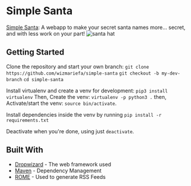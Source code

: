 # Simple Santa

[Simple Santa](http://www.simple-santa.com): A webapp to make your secret santa names more... secret, and with less work on your part!
![santa hat](https://raw.githubusercontent.com/wizmariefa/simple-santa/master/images/santahat_no_dec.gif)

## Getting Started

Clone the repository and start your own branch:
`git clone https://github.com/wizmariefa/simple-santa`
`git checkout -b my-dev-branch`
`cd simple-santa`

Install virtualenv and create a venv for development:
`pip3 install virtualenv`
Then,
Create the venv: `virtualenv -p python3 .` then,
Activate/start the venv: `source bin/activate`.

Install dependencies inside the venv by running `pip install -r requirements.txt`

Deactivate when you're done, using just `deactivate`.

## Built With

* [Dropwizard](http://www.dropwizard.io/1.0.2/docs/) - The web framework used
* [Maven](https://maven.apache.org/) - Dependency Management
* [ROME](https://rometools.github.io/rome/) - Used to generate RSS Feeds
